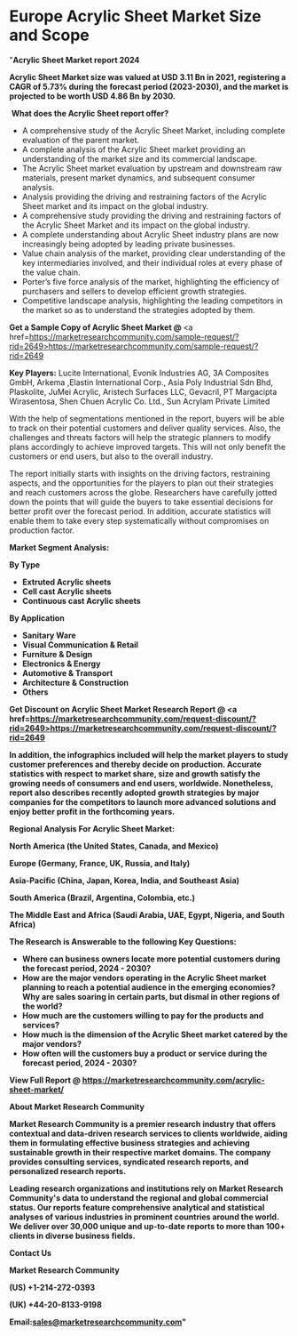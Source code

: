 # Europe Acrylic Sheet Market Size and Scope 

"<strong>Acrylic Sheet Market report 2024</strong>

<strong>Acrylic Sheet Market size was valued at USD 3.11 Bn in 2021, registering a CAGR of 5.73% during the forecast period (2023-2030), and the market is projected to be worth USD 4.86 Bn by 2030.</strong>

 <strong><b>What does the Acrylic Sheet report offer?</b></strong>
<ul>
  <li>A comprehensive study of the Acrylic Sheet Market, including complete evaluation of the parent market.</li>
  <li>A complete analysis of the Acrylic Sheet market providing an understanding of the market size and its commercial landscape.</li>
  <li>The Acrylic Sheet market evaluation by upstream and downstream raw materials, present market dynamics, and subsequent consumer analysis.</li>
  <li>Analysis providing the driving and restraining factors of the Acrylic Sheet market and its impact on the global industry.</li>
  <li>A comprehensive study providing the driving and restraining factors of the Acrylic Sheet Market and its impact on the global industry.</li>
  <li>A complete understanding about Acrylic Sheet industry plans are now increasingly being adopted by leading private businesses.</li>
  <li>Value chain analysis of the market, providing clear understanding of the key intermediaries involved, and their individual roles at every phase of the value chain.</li>
  <li>Porter’s five force analysis of the market, highlighting the efficiency of purchasers and sellers to develop efficient growth strategies.</li>
  <li>Competitive landscape analysis, highlighting the leading competitors in the market so as to understand the strategies adopted by them.</li>
</ul>

<strong>Get a Sample Copy of Acrylic Sheet Market @ </strong><a href=https://marketresearchcommunity.com/sample-request/?rid=2649><u>https://marketresearchcommunity.com/sample-request/?rid=2649</u></a>

<strong>Key Players:</strong> 
Lucite International, Evonik Industries AG, 3A Composites GmbH, Arkema ,Elastin International Corp., Asia Poly Industrial Sdn Bhd, Plaskolite, JuMei Acrylic, Aristech Surfaces LLC, Gevacril, PT Margacipta Wirasentosa, Shen Chuen Acrylic Co. Ltd., Sun Acrylam Private Limited

With the help of segmentations mentioned in the report, buyers will be able to track on their potential customers and deliver quality services. Also, the challenges and threats factors will help the strategic planners to modify plans accordingly to achieve improved targets. This will not only benefit the customers or end users, but also to the overall industry.

The report initially starts with insights on the driving factors, restraining aspects, and the opportunities for the players to plan out their strategies and reach customers across the globe. Researchers have carefully jotted down the points that will guide the buyers to take essential decisions for better profit over the forecast period. In addition, accurate statistics will enable them to take every step systematically without compromises on production factor.

<strong>Market Segment Analysis:</strong>

</h4>
<strong><strong>By Type</strong></h4>
<ul>
 	<li>Extruted Acrylic sheets</li>
 	<li>Cell cast Acrylic sheets</li>
 	<li>Continuous cast Acrylic sheets</li>
</ul>
<strong><strong>By Application</strong></h4>
<ul>
 	<li>Sanitary Ware</li>
 	<li>Visual Communication &amp; Retail</li>
 	<li>Furniture &amp; Design</li>
 	<li>Electronics &amp; Energy</li>
 	<li>Automotive &amp; Transport</li>
 	<li>Architecture &amp; Construction</li>
 	<li>Others</li>
</ul>
<strong></h4>

<strong>Get Discount on Acrylic Sheet Market Research Report @ </b></strong><a href=https://marketresearchcommunity.com/request-discount/?rid=2649><u>https://marketresearchcommunity.com/request-discount/?rid=2649</u></a>

In addition, the infographics included will help the market players to study customer preferences and thereby decide on production. Accurate statistics with respect to market share, size and growth satisfy the growing needs of consumers and end users, worldwide. Nonetheless, report also describes recently adopted growth strategies by major companies for the competitors to launch more advanced solutions and enjoy better profit in the forthcoming years.

<strong>Regional Analysis For Acrylic Sheet Market:</strong>

<strong>North America</strong> (the United States, Canada, and Mexico)

<strong>Europe</strong> (Germany, France, UK, Russia, and Italy)

<strong>Asia-Pacific</strong> (China, Japan, Korea, India, and Southeast Asia)

<strong>South America</strong> (Brazil, Argentina, Colombia, etc.)

<strong>The Middle East and Africa</strong> (Saudi Arabia, UAE, Egypt, Nigeria, and South Africa)

<strong>The Research is Answerable to the following Key Questions:</strong>
<ul>
 	<li>Where can business owners locate more potential customers during the forecast period, 2024 - 2030?</li>
 	<li>How are the major vendors operating in the Acrylic Sheet market planning to reach a potential audience in the emerging economies? Why are sales soaring in certain parts, but dismal in other regions of the world?</li>
 	<li>How much are the customers willing to pay for the products and services?</li>
 	<li>How much is the dimension of the Acrylic Sheet market catered by the major vendors?</li>
 	<li>How often will the customers buy a product or service during the forecast period, 2024 - 2030?</li>
</ul>

<strong>View Full Report @</strong> <a href=https://marketresearchcommunity.com/acrylic-sheet-market/>https://marketresearchcommunity.com/acrylic-sheet-market/</a>

<strong>About Market Research Community</strong>

Market Research Community is a premier research industry that offers contextual and data-driven research services to clients worldwide, aiding them in formulating effective business strategies and achieving sustainable growth in their respective market domains. The company provides consulting services, syndicated research reports, and personalized research reports.

Leading research organizations and institutions rely on Market Research Community's data to understand the regional and global commercial status. Our reports feature comprehensive analytical and statistical analyses of various industries in prominent countries around the world. We deliver over 30,000 unique and up-to-date reports to more than 100+ clients in diverse business fields.

<strong>Contact Us</strong>

<strong>Market Research Community</strong>

(US) +1-214-272-0393

(UK) +44-20-8133-9198

<strong>Email:</strong>sales@marketresearchcommunity.com"
